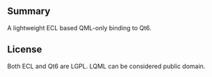 Summary
-------

A lightweight ECL based QML-only binding to Qt6.


License
-------

Both ECL and Qt6 are LGPL. LQML can be considered public domain.

